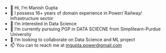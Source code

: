 - 👋 Hi, I’m Manish Gupta
- 💞️ I possess 16+ years of domain experience in Power/ Railway/ Infrastructure sector
- 👀 I’m interested in Data Science
- 🌱 I’m currently pursuing PGP in DATA SCIECNE from Simplilearn-Purdue University
- 💞️ I’m looking to collaborate on Data Science and ML project
- 📫 You can to reach me at mgupta.power@gmail.com

<!---
mgupta2010/mgupta2010 is a ✨ special ✨ repository because its `README.md` (this file) appears on your GitHub profile.
You can click the Preview link to take a look at your changes.
--->
